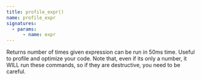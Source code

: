 ```yaml
---
title: profile_expr()
name: profile_expr
signatures:
  - params:
      - name: expr
---
```


Returns number of times given expression can be run in 50ms time. Useful to
profile and optimize your code. Note that, even if its only a number, it WILL
run these commands, so if they are destructive, you need to be careful.
